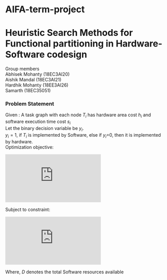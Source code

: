 # AIFA-term-project
# Heuristic Search Methods for Functional partitioning in Hardware-Software codesign
Group members<br/>
Abhisek Mohanty (18EC3AI20)<br/>
Aishik Mandal (18EC3AI21)<br/>
Hardhik Mohanty (18EE3AI26)<br/>
Samarth (18EC35051)<br/>

### Problem Statement
Given : A task graph with each node $`T_{i}`$ has hardware area cost $`h_{i}`$ and software execution time cost $`s_{i}`$<br/>
Let the binary decision variable be $`y_{i}`$. <br/>
$`y_{i} =1`$, if $`T_{i}`$ is implemented by Software, else if $`y_{i}`$=0, then it is implemented by hardware.<br/>
Optimization objective:<br/>

![equation](https://latex.codecogs.com/svg.latex?%5Cbg_white%20%5Csum_%7Bi%7D%281-y_%7Bi%7D%29h_%7Bi%7D)

 
Subject to constraint:<br/>

![eqation](https://latex.codecogs.com/svg.latex?%5Cbg_white%20%5Csum_%7Bi%7Dy_%7Bi%7Ds_%7Bi%7D%20%5Cleq%20D)


Where, $`D`$ denotes the total Software resources available
